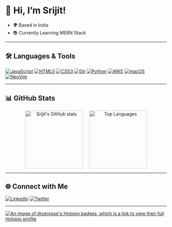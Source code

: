# 👋 Hi, I’m Srijit!

- 🌍 Based in India
- 📚 Currently Learning MERN Stack

---

## 🛠️ Languages & Tools

<p align="left">
  <a href="https://developer.mozilla.org/en-US/docs/Web/JavaScript" target="_blank"><img src="https://img.shields.io/badge/JavaScript-%23323330.svg?&style=flat&logo=javascript&logoColor=%F7DF1E" alt="JavaScript" /></a>
  <a href="https://developer.mozilla.org/en-US/docs/Glossary/HTML5" target="_blank"><img src="https://img.shields.io/badge/HTML5-%23E34F26.svg?&style=flat&logo=html5&logoColor=white" alt="HTML5" /></a>
  <a href="https://www.w3.org/TR/CSS/#css" target="_blank"><img src="https://img.shields.io/badge/CSS3-%231572B6.svg?&style=flat&logo=css3&logoColor=white" alt="CSS3" /></a>
  <a href="https://git-scm.com/" target="_blank"><img src="https://img.shields.io/badge/Git-%23F05032.svg?&style=flat&logo=git&logoColor=white" alt="Git" /></a>
  <a href="https://www.python.org/" target="_blank"><img src="https://img.shields.io/badge/Python-%2338BDF8.svg?&style=flat&logo=python&logoColor=white" alt="Python" /></a>
  <a href="https://aws.amazon.com" target="_blank"><img src="https://img.shields.io/badge/AWS-%23232F3E.svg?&style=flat&logo=amazonaws&logoColor=white" alt="AWS" /></a>
  <a href="https://www.apple.com/macos/" target="_blank"><img src="https://img.shields.io/badge/macOS-%239FC3D8.svg?&style=flat&logo=apple&logoColor=black" alt="macOS" /></a>
  <a href="https://neovim.io" target="_blank"><img src="https://img.shields.io/badge/NeoVim-%2C1DA1F2.svg?&style=flat&logo=neovim&logoColor=white" alt="NeoVim" /></a>
</p>

---

## 📊 GitHub Stats

<div align="center" style="display: flex; justify-content: center; align-items: center; gap: 20px;">
  <a href="https://github.com/anuraghazra/github-readme-stats">
    <img src="https://github-readme-stats.vercel.app/api?username=zeropse&show_icons=true&theme=tokyonight&hide_border=true" alt="Srijit's GitHub stats" height="180" />
  </a>
  <a href="https://github.com/anuraghazra/github-readme-stats">
    <img src="https://github-readme-stats.vercel.app/api/top-langs/?username=zeropse&layout=compact&theme=tokyonight&hide_border=true&hide=lua,vim%20script,procfile" height="180" alt="Top Languages" />
  </a>
</div>

---

## 🌐 Connect with Me

<p align="left">
  <a href="https://www.linkedin.com/in/srijit-dey/" target="_blank"><img src="https://img.shields.io/badge/LinkedIn-%230A66C2.svg?&style=flat&logo=linkedin&logoColor=white" alt="LinkedIn" /></a>
  <a href="https://x.com/zer0pse" target="_blank"><img src="https://img.shields.io/badge/Twitter-%231DA1F2.svg?&style=flat&logo=twitter&logoColor=white" alt="Twitter" /></a>
</p>

---

[![An image of @zeropse's Holopin badges, which is a link to view their full Holopin profile](https://holopin.me/zeropse)](https://holopin.io/@zeropse)
